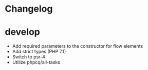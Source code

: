 
Changelog
=========

develop
=======

 - Add required parameters to the constructor for flow elements
 - Add strict types (PHP 7.1)
 - Switch to psr-4
 - Utilize phpcq/all-tasks

